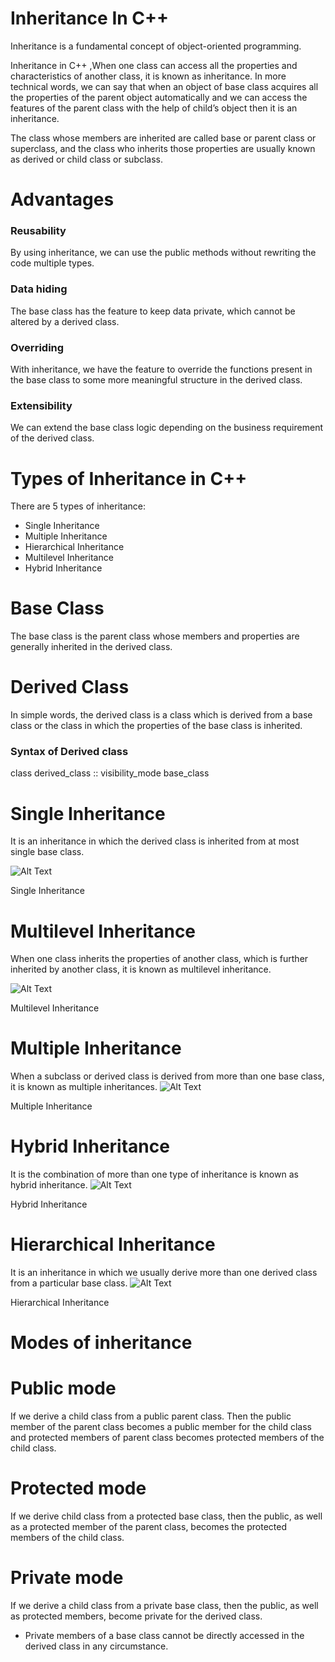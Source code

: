 # Inheritance In C++

Inheritance is a fundamental concept of object-oriented programming.

Inheritance in C++ ,When one class can access all the properties and characteristics of another class, it is known as inheritance. In more technical words, we can say that when an object of base class acquires all the properties of the parent object automatically and we can access the features of the parent class with the help of child’s object then it is an inheritance.

The class whose members are inherited are called base or parent class or superclass, and the class who inherits those properties are usually known as derived or child class or subclass.

# Advantages

### Reusability

By using inheritance, we can use the public methods without rewriting the code multiple types.

### Data hiding

The base class has the feature to keep data private, which cannot be altered by a derived class.

### Overriding

With inheritance, we have the feature to override the functions present in the base class to some more meaningful structure in the derived class.

### Extensibility

We can extend the base class logic depending on the business requirement of the derived class.

# Types of Inheritance in C++

There are 5 types of inheritance:

- Single Inheritance
- Multiple Inheritance
- Hierarchical Inheritance
- Multilevel Inheritance
- Hybrid Inheritance

# Base Class

The base class is the parent class whose members and properties are generally inherited in the derived class.

# Derived Class

In simple words, the derived class is a class which is derived from a base class or the class in which the properties of the base class is inherited.

### Syntax of Derived class

class derived_class :: visibility_mode base_class

# Single Inheritance

It is an inheritance in which the derived class is inherited from at most single base class.

![Alt Text](https://appdividend.com/wp-content/uploads/2019/07/Single-Inheritance.png)

Single Inheritance

# Multilevel Inheritance

When one class inherits the properties of another class, which is further inherited by another class, it is known as multilevel inheritance.

![Alt Text](https://appdividend.com/wp-content/uploads/2019/07/Multilevel-Inheritance.png)

Multilevel Inheritance

# Multiple Inheritance

When a subclass or derived class is derived from more than one base class, it is known as multiple inheritances.
![Alt Text](https://appdividend.com/wp-content/uploads/2019/07/Multiple-Inheritance.png)

Multiple Inheritance

# Hybrid Inheritance

It is the combination of more than one type of inheritance is known as hybrid inheritance.
![Alt Text](https://appdividend.com/wp-content/uploads/2019/07/Hybrid-Inheritance.png)

Hybrid Inheritance

# Hierarchical Inheritance

It is an inheritance in which we usually derive more than one derived class from a particular base class.
![Alt Text](https://appdividend.com/wp-content/uploads/2019/07/Hierarchical-Inheritance.png)

Hierarchical Inheritance

# Modes of inheritance

# Public mode

If we derive a child class from a public parent class. Then the public member of the parent class becomes a public member for the child class and protected members of parent class becomes protected members of the child class.

# Protected mode

If we derive child class from a protected base class, then the public, as well as a protected member of the parent class, becomes the protected members of the child class.

# Private mode

If we derive a child class from a private base class, then the public, as well as protected members, become private for the derived class.

- Private members of a base class cannot be directly accessed in the derived class in any circumstance.
